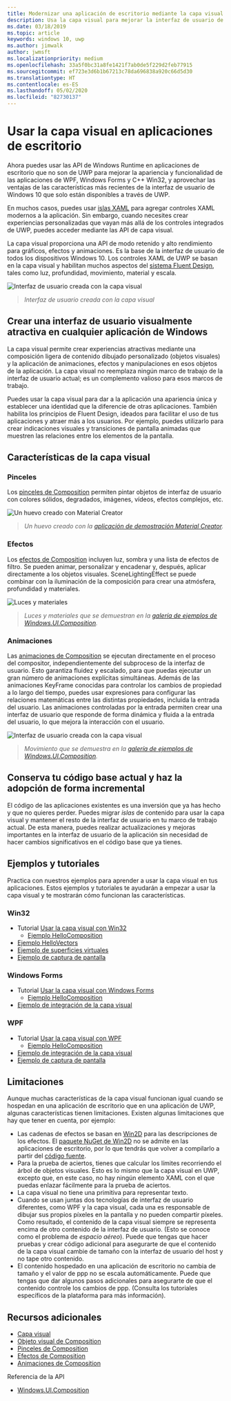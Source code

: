 ```yaml
---
title: Modernizar una aplicación de escritorio mediante la capa visual
description: Usa la capa visual para mejorar la interfaz de usuario de tu aplicación de escritorio de .NET o Win32.
ms.date: 03/18/2019
ms.topic: article
keywords: windows 10, uwp
ms.author: jimwalk
author: jwmsft
ms.localizationpriority: medium
ms.openlocfilehash: 33a5f0bc31a8fe1421f7ab0de5f229d2feb77915
ms.sourcegitcommit: ef723e3d6b1b67213c78da696838a920c66d5d30
ms.translationtype: HT
ms.contentlocale: es-ES
ms.lasthandoff: 05/02/2020
ms.locfileid: "82730137"
---
```

# <a name="using-the-visual-layer-in-desktop-apps"></a>Usar la capa visual en aplicaciones de escritorio

Ahora puedes usar las API de Windows Runtime en aplicaciones de escritorio que no son de UWP para mejorar la apariencia y funcionalidad de las aplicaciones de WPF, Windows Forms y C++ Win32, y aprovechar las ventajas de las características más recientes de la interfaz de usuario de Windows 10 que solo están disponibles a través de UWP.

En muchos casos, puedes usar [islas XAML](xaml-islands.md) para agregar controles XAML modernos a la aplicación. Sin embargo, cuando necesites crear experiencias personalizadas que vayan más allá de los controles integrados de UWP, puedes acceder mediante las API de capa visual.

La capa visual proporciona una API de modo retenido y alto rendimiento para gráficos, efectos y animaciones. Es la base de la interfaz de usuario de todos los dispositivos Windows 10. Los controles XAML de UWP se basan en la capa visual y habilitan muchos aspectos del [sistema Fluent Design](/windows/uwp/design/fluent-design-system/index), tales como luz, profundidad, movimiento, material y escala.

![Interfaz de usuario creada con la capa visual](images/visual-layer-interop/pull-to-animate.gif)

> _Interfaz de usuario creada con la capa visual_

## <a name="create-a-visually-engaging-user-interface-in-any-windows-app"></a>Crear una interfaz de usuario visualmente atractiva en cualquier aplicación de Windows

La capa visual permite crear experiencias atractivas mediante una composición ligera de contenido dibujado personalizado (objetos visuales) y la aplicación de animaciones, efectos y manipulaciones en esos objetos de la aplicación. La capa visual no reemplaza ningún marco de trabajo de la interfaz de usuario actual; es un complemento valioso para esos marcos de trabajo.

Puedes usar la capa visual para dar a la aplicación una apariencia única y establecer una identidad que la diferencie de otras aplicaciones. También habilita los principios de Fluent Design, ideados para facilitar el uso de tus aplicaciones y atraer más a los usuarios. Por ejemplo, puedes utilizarlo para crear indicaciones visuales y transiciones de pantalla animadas que muestren las relaciones entre los elementos de la pantalla.

## <a name="visual-layer-features"></a>Características de la capa visual

### <a name="brushes"></a>Pinceles

Los [pinceles de Composition](/windows/uwp/composition/composition-brushes) permiten pintar objetos de interfaz de usuario con colores sólidos, degradados, imágenes, vídeos, efectos complejos, etc.

![Un huevo creado con Material Creator](images/visual-layer-interop/egg.gif)

> _Un huevo creado con la [aplicación de demostración Material Creator](https://github.com/Microsoft/WindowsCompositionSamples/tree/master/Demos/MaterialCreator)._

### <a name="effects"></a>Efectos

Los [efectos de Composition](/windows/uwp/composition/composition-effects) incluyen luz, sombra y una lista de efectos de filtro. Se pueden animar, personalizar y encadenar y, después, aplicar directamente a los objetos visuales. SceneLightingEffect se puede combinar con la iluminación de la composición para crear una atmósfera, profundidad y materiales.

![Luces y materiales](images/visual-layer-interop/light-interop.gif)

> _Luces y materiales que se demuestran en la [galería de ejemplos de Windows.UI.Composition](https://github.com/Microsoft/WindowsCompositionSamples/tree/master/SampleGallery)._

### <a name="animations"></a>Animaciones

Las [animaciones de Composition](/windows/uwp/composition/composition-animation) se ejecutan directamente en el proceso del compositor, independientemente del subproceso de la interfaz de usuario. Esto garantiza fluidez y escalado, para que puedas ejecutar un gran número de animaciones explícitas simultáneas. Además de las animaciones KeyFrame conocidas para controlar los cambios de propiedad a lo largo del tiempo, puedes usar expresiones para configurar las relaciones matemáticas entre las distintas propiedades, incluida la entrada del usuario. Las animaciones controladas por la entrada permiten crear una interfaz de usuario que responde de forma dinámica y fluida a la entrada del usuario, lo que mejora la interacción con el usuario.

![Interfaz de usuario creada con la capa visual](images/visual-layer-interop/swipe-scroller.gif)

> _Movimiento que se demuestra en la [galería de ejemplos de Windows.UI.Composition](https://github.com/Microsoft/WindowsCompositionSamples/tree/master/SampleGallery)._

## <a name="keep-your-existing-codebase-and-adopt-incrementally"></a>Conserva tu código base actual y haz la adopción de forma incremental

El código de las aplicaciones existentes es una inversión que ya has hecho y que no quieres perder. Puedes migrar _islas_ de contenido para usar la capa visual y mantener el resto de la interfaz de usuario en tu marco de trabajo actual. De esta manera, puedes realizar actualizaciones y mejoras importantes en la interfaz de usuario de la aplicación sin necesidad de hacer cambios significativos en el código base que ya tienes.

## <a name="samples-and-tutorials"></a>Ejemplos y tutoriales

Practica con nuestros ejemplos para aprender a usar la capa visual en tus aplicaciones. Estos ejemplos y tutoriales te ayudarán a empezar a usar la capa visual y te mostrarán cómo funcionan las características.

### <a name="win32"></a>Win32

- Tutorial [Usar la capa visual con Win32](using-the-visual-layer-with-win32.md)
  - [Ejemplo HelloComposition](https://github.com/Microsoft/Windows.UI.Composition-Win32-Samples/tree/master/cpp/HelloComposition)
- [Ejemplo HelloVectors](https://github.com/Microsoft/Windows.UI.Composition-Win32-Samples/tree/master/cpp/HelloVectors)
- [Ejemplo de superficies virtuales](https://github.com/Microsoft/Windows.UI.Composition-Win32-Samples/tree/master/cpp/VirtualSurfaces)
- [Ejemplo de captura de pantalla](https://github.com/Microsoft/Windows.UI.Composition-Win32-Samples/tree/master/cpp/ScreenCaptureforHWND)

### <a name="windows-forms"></a>Windows Forms

- Tutorial [Usar la capa visual con Windows Forms](using-the-visual-layer-with-windows-forms.md)
  - [Ejemplo HelloComposition](https://github.com/Microsoft/Windows.UI.Composition-Win32-Samples/tree/master/dotnet/WinForms/HelloComposition)
- [Ejemplo de integración de la capa visual](https://github.com/Microsoft/Windows.UI.Composition-Win32-Samples/tree/master/dotnet/WinForms/VisualLayerIntegration)

### <a name="wpf"></a>WPF

- Tutorial [Usar la capa visual con WPF](using-the-visual-layer-with-wpf.md)
  - [Ejemplo HelloComposition](https://github.com/Microsoft/Windows.UI.Composition-Win32-Samples/tree/master/dotnet/WPF/HelloComposition)
- [Ejemplo de integración de la capa visual](https://github.com/Microsoft/Windows.UI.Composition-Win32-Samples/tree/master/dotnet/WPF/VisualLayerIntegration)
- [Ejemplo de captura de pantalla](https://github.com/Microsoft/Windows.UI.Composition-Win32-Samples/tree/master/dotnet/WPF/ScreenCapture)

## <a name="limitations"></a>Limitaciones

Aunque muchas características de la capa visual funcionan igual cuando se hospedan en una aplicación de escritorio que en una aplicación de UWP, algunas características tienen limitaciones. Existen algunas limitaciones que hay que tener en cuenta, por ejemplo:

- Las cadenas de efectos se basan en [Win2D](http://microsoft.github.io/Win2D/html/Introduction.htm) para las descripciones de los efectos. El [paquete NuGet de Win2D](https://www.nuget.org/packages/Win2D.uwp) no se admite en las aplicaciones de escritorio, por lo que tendrás que volver a compilarlo a partir del [código fuente](https://github.com/Microsoft/Win2D).
- Para la prueba de aciertos, tienes que calcular los límites recorriendo el árbol de objetos visuales. Esto es lo mismo que la capa visual en UWP, excepto que, en este caso, no hay ningún elemento XAML con el que puedas enlazar fácilmente para la prueba de aciertos.
- La capa visual no tiene una primitiva para representar texto.
- Cuando se usan juntas dos tecnologías de interfaz de usuario diferentes, como WPF y la capa visual, cada una es responsable de dibujar sus propios píxeles en la pantalla y no pueden compartir píxeles. Como resultado, el contenido de la capa visual siempre se representa encima de otro contenido de la interfaz de usuario. (Esto se conoce como el problema de _espacio aéreo_). Puede que tengas que hacer pruebas y crear código adicional para asegurarte de que el contenido de la capa visual cambie de tamaño con la interfaz de usuario del host y no tape otro contenido.
- El contenido hospedado en una aplicación de escritorio no cambia de tamaño y el valor de ppp no se escala automáticamente. Puede que tengas que dar algunos pasos adicionales para asegurarte de que el contenido controle los cambios de ppp. (Consulta los tutoriales específicos de la plataforma para más información).

## <a name="additional-resources"></a>Recursos adicionales

- [Capa visual](/windows/uwp/composition/visual-layer)
- [Objeto visual de Composition](/windows/uwp/composition/composition-visual-tree)
- [Pinceles de Composition](/windows/uwp/composition/composition-brushes)
- [Efectos de Composition](/windows/uwp/composition/composition-effects)
- [Animaciones de Composition](/windows/uwp/composition/composition-animation)

Referencia de la API

- [Windows.UI.Composition](/uwp/api/Windows.UI.Composition)